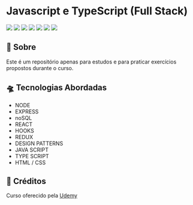 # Javascript e TypeScript (Full Stack)

![](https://img.shields.io/badge/HTML5-E34F26?style=for-the-badge&logo=html5&logoColor=white)
![](https://img.shields.io/badge/javascript-yellow?style=for-the-badge&logo=javascript&logoColor=white)
![](https://img.shields.io/badge/CSS3-1572B6?style=for-the-badge&logo=css3&logoColor=white)
![](https://img.shields.io/badge/express-000000?style=for-the-badge&logo=express&logoColor=white)
![](https://img.shields.io/badge/REACT-0096c7?style=for-the-badge&logo=react&logoColor=white)
![](https://img.shields.io/badge/Visual_Studio_Code-0078D4?style=for-the-badge&logo=visual%20studio%20code&logoColor=white)
![](https://img.shields.io/badge/Markdown-000000?style=for-the-badge&logo=markdown&logoColor=white)

## 📎 Sobre


Este é um repositório apenas para estudos e para praticar exercícios propostos durante o curso. 



## 🛸 Tecnologias Abordadas

- NODE
- EXPRESS
- noSQL
- REACT
- HOOKS
- REDUX
- DESIGN PATTERNS
- JAVA SCRIPT
- TYPE SCRIPT
- HTML / CSS


## 👾 Créditos

<p>
Curso oferecido pela <a href="https://www.udemy.com/">Udemy</a>
</p>

